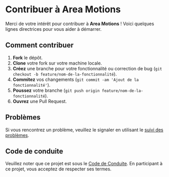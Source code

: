 # Contribuer à Area Motions

Merci de votre intérêt pour contribuer à **Area Motions** ! Voici quelques lignes directrices pour vous aider à démarrer.

## Comment contribuer

1. **Fork** le dépôt.
2. **Clone** votre fork sur votre machine locale.
3. **Créez** une branche pour votre fonctionnalité ou correction de bug (`git checkout -b feature/nom-de-la-fonctionnalité`).
4. **Commitez** vos changements (`git commit -am 'Ajout de la fonctionnalité'`).
5. **Poussez** votre branche (`git push origin feature/nom-de-la-fonctionnalité`).
6. **Ouvrez** une Pull Request.

## Problèmes

Si vous rencontrez un problème, veuillez le signaler en utilisant le [suivi des problèmes](https://github.com/Nemesis24/area_motions/issues).

## Code de conduite

Veuillez noter que ce projet est sous le [Code de Conduite](https://github.com/Nemesis24/area_motions/blob/main/CODE_OF_CONDUCT.md). En participant à ce projet, vous acceptez de respecter ses termes.
